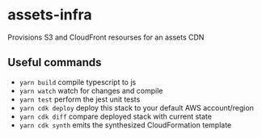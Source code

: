 # assets-infra

Provisions S3 and CloudFront resourses for an assets CDN

## Useful commands

 * `yarn build`   compile typescript to js
 * `yarn watch`   watch for changes and compile
 * `yarn test`    perform the jest unit tests
 * `yarn cdk deploy`      deploy this stack to your default AWS account/region
 * `yarn cdk diff`        compare deployed stack with current state
 * `yarn cdk synth`       emits the synthesized CloudFormation template
